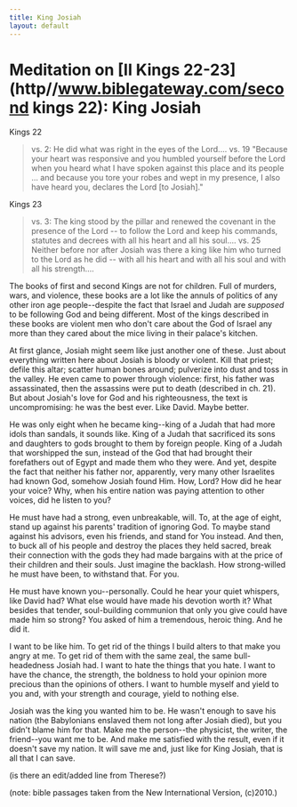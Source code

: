 ```yaml
---
title: King Josiah
layout: default
---
```



Meditation on [II Kings 22-23](http//www.biblegateway.com/second kings 22):  King Josiah 
========================================================================================


Kings 22

> vs. 2:  He did what was right in the eyes of the Lord....
> vs. 19 "Because your heart was responsive and you humbled yourself before the Lord when you heard what I have spoken against this place and its people ... and because you tore your robes and wept in my presence, I also have heard you, declares the Lord [to Josiah]." 

Kings 23

> vs. 3: The king stood by the pillar and renewed the covenant in the presence of the Lord -- to follow the Lord and keep his commands, statutes and decrees with all his heart and all his soul....
> vs. 25  Neither before nor after Josiah was there a king like him who turned to the Lord as he did -- with all his heart and with all his soul and with all his strength....

The books of first and second Kings are not for children.  Full of murders, wars, and violence, these books are a lot like the annuls of politics of any other iron age people--despite the fact that Israel and Judah are *supposed* to be following God and being different.  Most of the kings described in these books are violent men who don't care about the God of Israel any more than they cared about the mice living in their palace's kitchen.
	
At first glance, Josiah might seem like just another one of these.  Just about everything written here about Josiah is bloody or violent.  Kill that priest; defile this altar; scatter human bones around; pulverize into dust and toss in the valley.  He even came to power through violence:  first, his father was assassinated, then the assassins were put to death (described in ch. 21).  But about Josiah's love for God and his righteousness, the text is uncompromising:  he was the best ever.  Like David.  Maybe better.
	
He was only eight when he became king--king of a Judah that had more idols than sandals, it sounds like.  King of a Judah that sacrificed its sons and daughters to gods brought to them by foreign people.  King of a Judah that worshipped the sun, instead of the God that had brought their forefathers out of Egypt and made them who they were.  And yet, despite the fact that neither his father nor, apparently, very many other Israelites had known God, somehow Josiah found Him.  How, Lord?  How did he hear your voice?  Why, when his entire nation was paying attention to other voices, did he listen to you?
	
He must have had a strong, even unbreakable, will.  To, at the age of eight, stand up against his parents' tradition of ignoring God.  To maybe stand against his advisors, even his friends, and stand for You instead.  And then, to buck all of his people and destroy the places they held sacred, break their connection with the gods they had made bargains with at the price of their children and their souls.  Just imagine the backlash.  How strong-willed he must have been, to withstand that.  For you.

He must have known you--personally.  Could he hear your quiet whispers, like David had?  What else would have made his devotion worth it?  What besides that tender, soul-building communion that only you give could have made him so strong?  You asked of him a tremendous, heroic thing.  And he did it.

I want to be like him.  To get rid of the things I build alters to that make you angry at me.  To get rid of them with the same zeal, the same bull-headedness Josiah had.  I want to hate the things that you hate.  I want to have the chance, the strength, the boldness to hold your opinion more precious than the opinions of others.  I want to humble myself and yield to you and, with your strength and courage, yield to nothing else.

Josiah was the king you wanted him to be.  He wasn't enough to save his nation (the Babylonians enslaved them not long after Josiah died), but you didn't blame him for that.  Make me the person--the physicist, the writer, the friend--you want me to be.  And make me satisfied with the result, even if it doesn't save my nation.  It will save me and, just like for King Josiah, that is all that I can save.

(is there an edit/added line from Therese?)

(note:  bible passages taken from the New International Version, (c)2010.)
